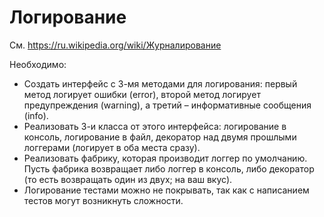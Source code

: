 # Логирование

См. <https://ru.wikipedia.org/wiki/Журналирование>

Необходимо:

- Создать интерфейс с 3-мя методами для логирования: первый метод логирует ошибки (error), второй метод логирует предупреждения (warning), а третий – информативные сообщения (info).
- Реализовать 3-и класса от этого интерфейса: логирование в консоль, логирование в файл, декоратор над двумя прошлыми логгерами (логирует в оба места сразу).
- Реализовать фабрику, которая производит логгер по умолчанию. Пусть фабрика возвращает либо логгер в консоль, либо декоратор (то есть возвращать один из двух; на ваш вкус).
- Логирование тестами можно не покрывать, так как с написанием тестов могут возникнуть сложности.
